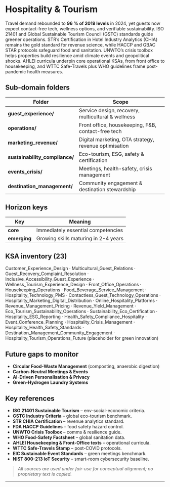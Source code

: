Hospitality & Tourism
=====================

Travel demand rebounded to **96 % of 2019 levels** in 2024, yet guests now expect contact-free tech, wellness options, and verifiable sustainability. ISO 21401 and Global Sustainable Tourism Council (GSTC) standards guide greener operations. STR’s Certification in Hotel Industry Analytics (CHIA) remains the gold standard for revenue science, while HACCP and GBAC STAR protocols safeguard food and sanitation. UNWTO’s crisis toolbox helps properties build resilience amid climate events and geopolitical shocks. AHLEI curricula underpin core operational KSAs, from front office to housekeeping, and WTTC Safe-Travels plus WHO guidelines frame post-pandemic health measures.

## Sub-domain folders

| Folder | Scope |
|--------|-------|
| **guest_experience/** | Service design, recovery, multicultural & wellness |
| **operations/** | Front office, housekeeping, F&B, contact-free tech |
| **marketing_revenue/** | Digital marketing, OTA strategy, revenue optimisation |
| **sustainability_compliance/** | Eco-tourism, ESG, safety & certification |
| **events_crisis/** | Meetings, health-safety, crisis management |
| **destination_management/** | Community engagement & destination stewardship |

## Horizon keys

| Key | Meaning |
|-----|---------|
| **core** | Immediately essential competencies |
| **emerging**  | Growing skills maturing in 2-4 years |

## KSA inventory (23)

Customer_Experience_Design · Multicultural_Guest_Relations · Guest_Recovery_Complaint_Resolution · Inclusive_Accessibility_Guest_Experience · Wellness_Tourism_Experience_Design · Front_Office_Operations · Housekeeping_Operations · Food_Beverage_Service_Management · Hospitality_Technology_PMS · Contactless_Guest_Technology_Operations · Hospitality_Marketing_Digital_Distribution · Online_Hospitality_Platforms · Revenue_Management_Pricing · Revenue_Yield_Management · Eco_Tourism_Sustainability_Operations · Sustainability_Eco_Certification · Hospitality_ESG_Reporting · Health_Safety_Compliance_Hospitality · Event_Conference_Planning · Hospitality_Crisis_Management · Hospitality_Health_Safety_Standards · Destination_Management_Community_Engagement · Hospitality_Tourism_Operations_Future (placeholder for green innovation)

## Future gaps to monitor

* **Circular Food-Waste Management** (composting, anaerobic digestion)  
* **Carbon-Neutral Meetings & Events**  
* **AI-Driven Personalisation & Privacy**  
* **Green-Hydrogen Laundry Systems**  

## Key references

- **ISO 21401 Sustainable Tourism** – env-social-economic criteria.
- **GSTC Industry Criteria** – global eco-tourism benchmark.
- **STR CHIA Certification** – revenue analytics standard.
- **FDA HACCP Guidelines** – food safety hazard control.
- **UNWTO Crisis Toolbox** – comms & resilience guide. 
- **WHO Food-Safety Factsheet** – global sanitation data.
- **AHLEI Housekeeping & Front-Office texts** – operational curricula. 
- **WTTC Safe-Travels Stamp** – post-COVID protocols.
- **EIC Sustainable Event Standards** – green meetings benchmark.  
- **NIST 800-213 IoT Security** – smart-room cybersecurity baseline.

> *All sources are used under fair-use for conceptual alignment; no proprietary text is copied.*

---
